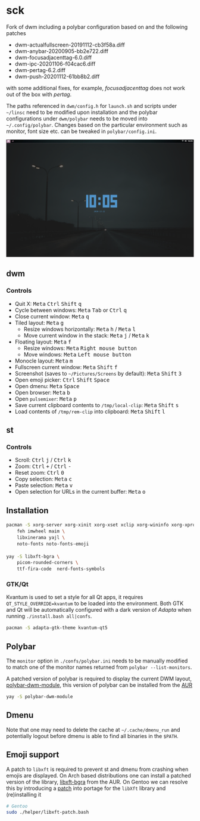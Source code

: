 # sck
Fork of dwm including a polybar configuration based on  and the following patches

* dwm-actualfullscreen-20191112-cb3f58a.diff
* dwm-anybar-20200905-bb2e722.diff
* dwm-focusadjacenttag-6.0.diff
* dwm-ipc-20201106-f04cac6.diff
* dwm-pertag-6.2.diff
* dwm-push-20201112-61bb8b2.diff

with some additional fixes, for example, *focusadjacenttag* does not work out of the box with *pertag*. 

The paths referenced in `dwm/config.h` for `launch.sh` and scripts under `~/linsc` need to be modified upon installation and the polybar configurations under `dwm/polybar` needs to be moved into `~/.config/polybar`. Changes based on the particular environment such as monitor, font size etc. can be tweaked in `polybar/config.ini`. 

![](.github/screenshot.png)

## dwm

### Controls
* Quit X: <kbd>Meta</kbd> <kbd>Ctrl</kbd> <kbd>Shift</kbd> <kbd>q</kbd> 
* Cycle between windows: <kbd>Meta</kbd> <kbd>Tab</kbd> or <kbd>Ctrl</kbd> <kbd>q</kbd>
* Close current window: <kbd>Meta</kbd> <kbd>q</kbd>
* Tiled layout: <kbd>Meta</kbd> <kbd>g</kbd>
	* Resize windows horizontally: <kbd>Meta</kbd> <kbd>h</kbd> / <kbd>Meta</kbd> <kbd>l</kbd>
	* Move current window in the stack: <kbd>Meta</kbd> <kbd>j</kbd> / <kbd>Meta</kbd> <kbd>k</kbd>
* Floating layout: <kbd>Meta</kbd> <kbd>f</kbd>
	* Resize windows: <kbd>Meta</kbd> <kbd>Right mouse button</kbd>
	* Move windows: <kbd>Meta</kbd> <kbd>Left mouse button</kbd>
* Monocle layout: <kbd>Meta</kbd> <kbd>m</kbd>
* Fullscreen current window: <kbd>Meta</kbd> <kbd>Shift</kbd> <kbd>f</kbd>
* Screenshot (saves to `~/Pictures/Screens` by default): <kbd>Meta</kbd> <kbd>Shift</kbd> <kbd>3</kbd>
* Open emoji picker: <kbd>Ctrl</kbd> <kbd>Shift</kbd> <kbd>Space</kbd> 
* Open dmenu: <kbd>Meta</kbd> <kbd>Space</kbd> 
* Open browser: <kbd>Meta</kbd> <kbd>b</kbd> 
* Open `pulsemixer`: <kbd>Meta</kbd> <kbd>p</kbd> 
* Save current clipboard contents to `/tmp/local-clip`: <kbd>Meta</kbd> <kbd>Shift</kbd> <kbd>s</kbd> 
* Load contents of `/tmp/rem-clip` into clipboard: <kbd>Meta</kbd> <kbd>Shift</kbd> <kbd>l</kbd> 

## st

### Controls
* Scroll: <kbd>Ctrl</kbd> <kbd>j</kbd> / <kbd>Ctrl</kbd> <kbd>k</kbd>
* Zoom: <kbd>Ctrl</kbd> <kbd>+</kbd> / <kbd>Ctrl</kbd> <kbd>-</kbd>
* Reset zoom: <kbd>Ctrl</kbd> <kbd>0</kbd> 
* Copy selection: <kbd>Meta</kbd> <kbd>c</kbd>
* Paste selection: <kbd>Meta</kbd> <kbd>v</kbd>
* Open selection for URLs in the current buffer: <kbd>Meta</kbd> <kbd>o</kbd>


## Installation
```bash
pacman -S xorg-server xorg-xinit xorg-xset xclip xorg-wininfo xorg-xprop alsa-utils \
	feh imwheel maim \
	libxinerama yajl \
	noto-fonts noto-fonts-emoji 

yay -S libxft-bgra \
	picom-rounded-corners \
	ttf-fira-code  nerd-fonts-symbols
```

### GTK/Qt
Kvantum is used to set a style for all Qt apps, it requires `QT_STYLE_OVERRIDE=kvantum` to be loaded into the environment. Both GTK and Qt will be automatically configured with a dark version of *Adapta* when running `./install.bash all|confs`. 
```bash
pacman -S adapta-gtk-theme kvantum-qt5
```

## Polybar
The `monitor` option in `./confs/polybar.ini` needs to be manually modified to match one of the monitor names returned from `polybar --list-monitors`.

A patched version of polybar is required to display the current DWM layout, [polybar-dwm-module](https://github.com/mihirlad55/polybar-dwm-module), this version of polybar can be installed from the [AUR](https://aur.archlinux.org/packages/polybar-dwm-module) 

```bash
yay -S polybar-dwm-module
```

## Dmenu
Note that one may need to delete the cache at `~/.cache/dmenu_run` and potentially logout before dmenu is able to find all binaries in the `$PATH`.

## Emoji support
A patch to `libxft` is required to prevent st and dmenu from crashing when emojis are displayed. On Arch based distributions one can install a patched version of the library, [libxft-bgra](https://aur.archlinux.org/packages/libxft-bgra/) from the AUR. On Gentoo we can resolve this by introducing a [patch](https://wiki.gentoo.org/wiki//etc/portage/patches) into portage for the `libXft` library and (re)installing it
```bash
# Gentoo
sudo ./helper/libxft-patch.bash
```
